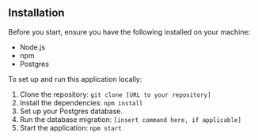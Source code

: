 ## Installation

Before you start, ensure you have the following installed on your machine:

- Node.js
- npm
- Postgres

To set up and run this application locally:

1. Clone the repository: `git clone [URL to your repository]`
2. Install the dependencies: `npm install`
3. Set up your Postgres database. 
4. Run the database migration: `[insert command here, if applicable]`
5. Start the application: `npm start`

